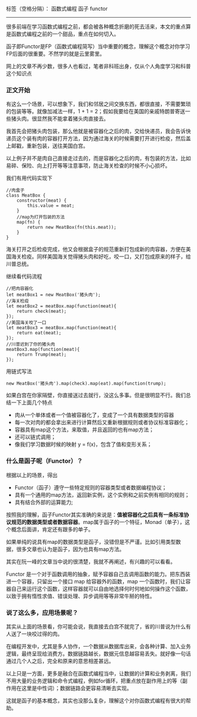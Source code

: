 标签（空格分隔）： 函数式编程 函子 functor

---

很多前端在学习函数式编程之前，都会被各种概念折磨的死去活来，本文的重点算是函数式编程之前的一个甜品，重点在如何切入。

函子即Functor是FP（函数式编程简写）当中重要的概念，理解这个概念对你学习FP后面的很重要。不然学的就是云里雾里。

网上的文章不再少数，很多人也看过，笔者非科班出身，仅从个人角度学习和科普这个知识点

### 正文开始

有这么一个场景，可以想象下，我们和邻居之间交换东西，都很直接，不需要繁琐的包装等等。就像加减法一样，1 + 1 = 2；假如我要给在美国的亲戚特朗普寄送一些猪头肉。很显然我不能拿着猪头肉直接去。

我首先会把猪头肉包装，那么他就是被容器化之后的肉，交给快递员，我会告诉快递员这个装有肉的容器打开方法，因为通过海关的时候需要打开进行检疫，然后盖上邮戳，重新包装，送往美国白宫。

以上例子并不是肉自己直接走过去的，而是容器化之后的肉，有包装的方法，比如易碎、保险、向上打开等等注意事项，防止海关检查的时候不小心损坏。

我们有用代码实现下
```
//肉盒子
class MeatBox {
    constructor(meat) {
        this.value = meat;
    }
    //map为打开包装的方法
    map(fn) {
        return new MeatBox(fn(this.meat));
    }
}

```
海关打开之后检疫完成，他又会根据盒子的规范重新打包成新的肉容器，方便在美国海关检疫。同样美国海关觉得猪头肉和好吃，咬一口，又打包成原来的样子，给川普总统。

继续看代码流程

```
//把肉容器化
let meatBox1 = new MeatBox('猪头肉');
//海关检疫
let meatBox2 = meatBox.map(function(meat){
    return check(meat);
});
//美国海关咬了一口
let meatBox3 = meatBox.map(function(meat){
    return eat(meat);
});
//川普迟到了你的猪头肉
meatBox3.map(function(meat){
    return Trump(meat);
});
```
用链式写法
```
new MeatBox('猪头肉').map(check).map(eat).map(function(trump);
```
如果白宫在你家隔壁，你直接送过去就行，没这么多事。但是很明显不行。我们总结一下上面几个特点

 - 肉从一个单体或者一个值被容器化了，变成了一个具有数据类型的容器
 - 每一次对肉的都会拿出来进行计算然后又重新根据规则或者协议标准容器化；
 - 容器具有map这个方法，来取值，并且返回的也有map方法；
 - 还可以链式调用；
 - 像我们学习数据时候的映射 y = f(x)，包含了值和变形关系；

### 什么是函子呢（Functor）？
根据以上的场景，得出

 - Functor（函子）遵守一些特定规则的容器类型或者数据编程协议；
 - 具有一个通用的map方法，返回新实例，这个实例和之前实例有相同的规则；
 - 具有结合外部的运算能力;
 
按照我的理解，函子Functor其实准确的来说是：**值被容器化之后具有一条标准协议规范的数据类型或者数据容器**。map属于函子的一个特征，Monad（单子），这个概念后面讲，肯定还有跟多的单子。

如果单纯的说具有map的数据类型是函子，没错但是不严谨。比如引用类型数据，很多文章也认为是函子，因为也具有map方法。

其实在阮一峰的文章当中说的很清楚，我就不再阐述，有兴趣的可以看看。

Functor 是一个对于函数调用的抽象，赋予容器自己去调用函数的能力。把东西装进一个容器，只留出一个接口 map 给容器外的函数，map 一个函数时，我们让容器自己来运行这个函数，这样容器就可以自由地选择何时何地如何操作这个函数，以致于拥有惰性求值、错误处理、异步调用等等非常牛掰的特性。

### 说了这么多，应用场景呢？

其实从上面的场景看，你可能会说，我直接去白宫不就完了，省的川普说为什么有人送了一块咬过得的肉。

在编程开发中，尤其是多人协作，一个数据从数据库出来，会各种计算、加入业务逻辑，最终呈现给消费方。数据链路越长，数据元信息越容易丢失。就好像一句话通过几个人之后，完全和原来的意思相差甚远。

以上只是一方面，更多是融合在函数式编程当中，让数据的计算和业务剥离，我们不用大量的业务逻辑和命令式编程，例如for循环，把重点放在副作用上的等（副作用在这里是中性词）；数据链路会更容易清晰去实现。

这就是函子的基本概念，其实也没那么复杂，理解这个对你函数式编程有很大的帮助。